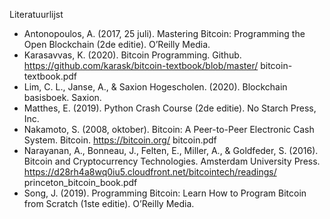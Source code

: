 Literatuurlijst
- Antonopoulos, A. (2017, 25 juli). Mastering Bitcoin: Programming the Open Blockchain (2de editie). O’Reilly
Media.
- Karasavvas, K. (2020). Bitcoin Programming. Github. https://github.com/karask/bitcoin-textbook/blob/master/
bitcoin-textbook.pdf
- Lim, C. L., Janse, A., & Saxion Hogescholen. (2020). Blockchain basisboek. Saxion.
- Matthes, E. (2019). Python Crash Course (2de editie). No Starch Press, Inc.
- Nakamoto, S. (2008, oktober). Bitcoin: A Peer-to-Peer Electronic Cash System. Bitcoin. https://bitcoin.org/
bitcoin.pdf
- Narayanan, A., Bonneau, J., Felten, E., Miller, A., & Goldfeder, S. (2016). Bitcoin and Cryptocurrency
Technologies. Amsterdam University Press. https://d28rh4a8wq0iu5.cloudfront.net/bitcointech/readings/
princeton_bitcoin_book.pdf
- Song, J. (2019). Programming Bitcoin: Learn How to Program Bitcoin from Scratch (1ste editie). O’Reilly Media.